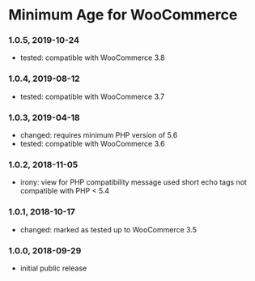 # Minimum Age for WooCommerce

### 1.0.5, 2019-10-24

* tested: compatible with WooCommerce 3.8

### 1.0.4, 2019-08-12

* tested: compatible with WooCommerce 3.7

### 1.0.3, 2019-04-18

* changed: requires minimum PHP version of 5.6
* tested: compatible with WooCommerce 3.6

### 1.0.2, 2018-11-05

* irony: view for PHP compatibility message used short echo tags not compatible with PHP < 5.4

### 1.0.1, 2018-10-17

* changed: marked as tested up to WooCommerce 3.5

### 1.0.0, 2018-09-29

* initial public release
